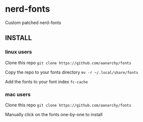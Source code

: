 # nerd-fonts
Custom patched nerd-fonts

## INSTALL

### linux users
Clone this repo
```git clone https://github.com/aanarchy/fonts```

Copy the repo to your fonts directory
```mv -r ~/.local/share/fonts```

Add the fonts to your font index
```fc-cache```

### mac users
Clone this repo
```git clone https://github.com/aanarchy/fonts```

Manually click on the fonts one-by-one to install
